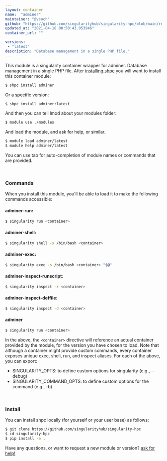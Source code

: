 ```yaml
---
layout: container
name:  "adminer"
maintainer: "@vsoch"
github: "https://github.com/singularityhub/singularity-hpc/blob/main/registry/adminer/container.yaml"
updated_at: "2021-04-18 00:50:43.953946"
container_url: ""

versions:
 - "latest"
description: "Database management in a single PHP file."
---
```


This module is a singularity container wrapper for adminer.
Database management in a single PHP file.
After [installing shpc](#install) you will want to install this container module:

```bash
$ shpc install adminer
```

Or a specific version:

```bash
$ shpc install adminer:latest
```

And then you can tell lmod about your modules folder:

```bash
$ module use ./modules
```

And load the module, and ask for help, or similar.

```bash
$ module load adminer/latest
$ module help adminer/latest
```

You can use tab for auto-completion of module names or commands that are provided.

<br>

### Commands

When you install this module, you'll be able to load it to make the following commands accessible:

#### adminer-run:

```bash
$ singularity run <container>
```

#### adminer-shell:

```bash
$ singularity shell -s /bin/bash <container>
```

#### adminer-exec:

```bash
$ singularity exec -s /bin/bash <container> "$@"
```

#### adminer-inspect-runscript:

```bash
$ singularity inspect -r <container>
```

#### adminer-inspect-deffile:

```bash
$ singularity inspect -d <container>
```



#### adminer

```bash
$ singularity run <container>
```


In the above, the `<container>` directive will reference an actual container provided
by the module, for the version you have chosen to load. Note that although a container
might provide custom commands, every container exposes unique exec, shell, run, and
inspect aliases. For each of the above, you can export:

 - SINGULARITY_OPTS: to define custom options for singularity (e.g., --debug)
 - SINGULARITY_COMMAND_OPTS: to define custom options for the command (e.g., -b)

<br>
  
### Install

You can install shpc locally (for yourself or your user base) as follows:

```bash
$ git clone https://github.com/singularityhub/singularity-hpc
$ cd singularity-hpc
$ pip install -e .
```

Have any questions, or want to request a new module or version? [ask for help!](https://github.com/singularityhub/singularity-hpc/issues)